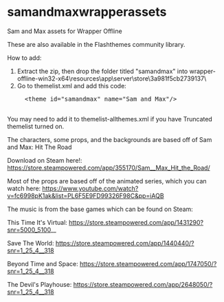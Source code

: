 # samandmaxwrapperassets
Sam and Max assets for Wrapper Offline

These are also available in the Flashthemes community library.

How to add:

1. Extract the zip, then drop the folder titled "samandmax" into wrapper-offline-win32-x64\resources\app\server\store\3a981f5cb2739137\
2. Go to themelist.xml and add this code:
   <pre>
     &lttheme id="samandmax" name="Sam and Max"/&gt 
     </pre>
You may need to add it to themelist-allthemes.xml if you have Truncated themelist turned on.


The characters, some props, and the backgrounds are based off of Sam and Max: Hit The Road

Download on Steam here!: https://store.steampowered.com/app/355170/Sam__Max_Hit_the_Road/

Most of the props are based off of the animated series, which you can watch here:
https://www.youtube.com/watch?v=fc6998pK1ak&list=PL6F5E9FD99326F98C&pp=iAQB

The music is from the base games which can be found on Steam:

This Time It's Virtual: https://store.steampowered.com/app/1431290?snr=5000_5100__

Save The World: https://store.steampowered.com/app/1440440/?snr=1_25_4__318

Beyond Time and Space: https://store.steampowered.com/app/1747050/?snr=1_25_4__318

The Devil's Playhouse: https://store.steampowered.com/app/2648050/?snr=1_25_4__318

